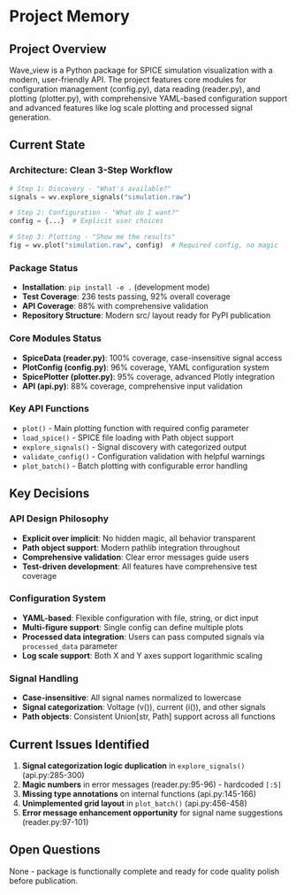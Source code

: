 # Project Memory

## Project Overview
Wave_view is a Python package for SPICE simulation visualization with a modern, user-friendly API. The project features core modules for configuration management (config.py), data reading (reader.py), and plotting (plotter.py), with comprehensive YAML-based configuration support and advanced features like log scale plotting and processed signal generation.

## Current State

### **Architecture: Clean 3-Step Workflow**
```python
# Step 1: Discovery - "What's available?"
signals = wv.explore_signals("simulation.raw")

# Step 2: Configuration - "What do I want?"  
config = {...}  # Explicit user choices

# Step 3: Plotting - "Show me the results"
fig = wv.plot("simulation.raw", config)  # Required config, no magic
```

### **Package Status**
- **Installation**: `pip install -e .` (development mode)
- **Test Coverage**: 236 tests passing, 92% overall coverage
- **API Coverage**: 88% with comprehensive validation
- **Repository Structure**: Modern src/ layout ready for PyPI publication

### **Core Modules Status**
- **SpiceData (reader.py)**: 100% coverage, case-insensitive signal access
- **PlotConfig (config.py)**: 96% coverage, YAML configuration system
- **SpicePlotter (plotter.py)**: 95% coverage, advanced Plotly integration
- **API (api.py)**: 88% coverage, comprehensive input validation

### **Key API Functions**
- `plot()` - Main plotting function with required config parameter
- `load_spice()` - SPICE file loading with Path object support
- `explore_signals()` - Signal discovery with categorized output
- `validate_config()` - Configuration validation with helpful warnings
- `plot_batch()` - Batch plotting with configurable error handling

## Key Decisions

### **API Design Philosophy**
- **Explicit over implicit**: No hidden magic, all behavior transparent
- **Path object support**: Modern pathlib integration throughout
- **Comprehensive validation**: Clear error messages guide users
- **Test-driven development**: All features have comprehensive test coverage

### **Configuration System**
- **YAML-based**: Flexible configuration with file, string, or dict input
- **Multi-figure support**: Single config can define multiple plots
- **Processed data integration**: Users can pass computed signals via `processed_data` parameter
- **Log scale support**: Both X and Y axes support logarithmic scaling

### **Signal Handling**
- **Case-insensitive**: All signal names normalized to lowercase
- **Signal categorization**: Voltage (v()), current (i()), and other signals
- **Path objects**: Consistent Union[str, Path] support across all functions

## Current Issues Identified
1. **Signal categorization logic duplication** in `explore_signals()` (api.py:285-300)
2. **Magic numbers** in error messages (reader.py:95-96) - hardcoded `[:5]`
3. **Missing type annotations** on internal functions (api.py:145-166)
4. **Unimplemented grid layout** in `plot_batch()` (api.py:456-458)
5. **Error message enhancement opportunity** for signal name suggestions (reader.py:97-101)

## Open Questions
None - package is functionally complete and ready for code quality polish before publication.
